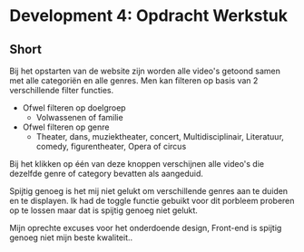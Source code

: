 # Development 4: Opdracht Werkstuk

## Short
Bij het opstarten van de website zijn worden alle video's getoond samen met alle categoriën en alle genres.
Men kan filteren op basis van 2 verschillende filter functies.
- Ofwel filteren op doelgroep 
    - Volwassenen of familie
- Ofwel filteren op genre
    - Theater, dans, muziektheater, concert, Multidisciplinair, Literatuur, comedy, figurentheater, Opera of circus

Bij het klikken op één van deze knoppen verschijnen alle video's die dezelfde genre of category bevatten als aangeduid.

Spijtig genoeg is het mij niet gelukt om verschillende genres aan te duiden en te displayen.
Ik had de toggle functie gebuikt voor dit porbleem proberen op te lossen maar dat is spijtig genoeg niet gelukt.

Mijn oprechte excuses voor het onderdoende design, Front-end is spijtig genoeg niet mijn beste kwaliteit..
